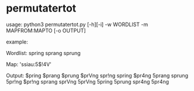 # permutatertot

usage: python3 permutatertot.py [-h][-i] -w WORDLIST -m MAPFROM:MAPTO [-o OUTPUT]

example:

Wordlist:
spring
sprang
sprung

Map:
'ssiau:5$!4V'

Output:
$pring
$prang
$prung
$prVng
spr!ng
spring
$pr4ng
5prang
sprung
5pr!ng
$pr!ng
sprang
sprVng
5prVng
5pring
5prung
spr4ng
5pr4ng

